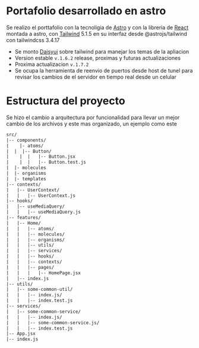 # Portafolio desarrollado en astro

Se realizo el porttafolio con la tecnoligia de [Astro](https://astro.build/) y con la libreria de [React](https://es.react.dev/) montada a astro, con [Tailwind](https://tailwindui.com/) 5.1.5 en su interfaz desde @astrojs/tailwind
con tailwindcss 3.4.17

- Se monto [Daisyui](https://daisyui.com/) sobre tailwind para manejar los temas de la apliacion
- Version estable `v.1.6.2` release, proximas y futuras actualizaciones
- Proxima actualizacion `v.1.7.2`
- Se ocupa la herramienta de reenvio de puertos desde host de tunel para revisar los cambios de el servidor en tiempo real desde un celular

# Estructura del proyecto

Se hizo el cambio a arquitectura por funcionalidad para llevar un mejor cambio de los archivos y este mas organizado, un ejemplo como este

```txt
src/
|-- components/
|	 |- atoms/
|  |  |-- Button/
|	 |  |   |-- Button.jsx
|	 |  |   |-- Button.test.js
|  |- molecules
|  |- organisms
|  |- templates
|-- contexts/
|   |-- UserContext/
|   |   |-- UserContext.js
|-- hooks/
|   |-- useMediaQuery/
|   |   |-- useMediaQuery.js
|-- features/
|   |-- Home/
|   |   |-- atoms/
|   |   |-- molecules/
|   |   |-- organisms/
|   |   |-- utils/
|   |   |-- services/
|   |   |-- hooks/
|   |   |-- contexts/
|   |   |-- pages/
|   |   |   |-- HomePage.jsx
|   |-- index.js
|-- utils/
|   |-- some-common-util/
|   |   |-- index.js/
|   |   |-- index.test.js
|-- services/
|   |-- some-common-service/
|   |   |-- index.js/
|   |   |-- some-common-service.js/
|   |   |-- index.test.js
|-- App.jsx
|-- index.js
```
